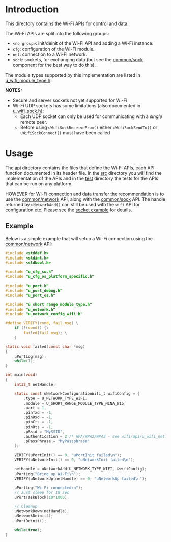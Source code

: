 # Introduction
This directory contains the Wi-Fi APIs for control and data.

The Wi-Fi APIs are split into the following groups:

- `<no group>`: init/deinit of the Wi-Fi API and adding a Wi-Fi instance.
- `cfg`: configuration of the Wi-Fi module.
- `net`: connection to a Wi-Fi network.
- `sock`: sockets, for exchanging data (but see the [common/sock](/common/sock) component for the best way to do this).

The module types supported by this implementation are listed in [u_wifi_module_type.h](api/u_wifi_module_type.h).

**NOTES:**
* Secure and server sockets not yet supported for Wi-Fi
* Wi-Fi UDP sockets has some limitations (also documented in [u_wifi_sock.h](api/u_wifi_sock.h)):
   - Each UDP socket can only be used for communicating with a *single* remote peer.
   - Before using `uWifiSockReceiveFrom()` either `uWifiSockSendTo()` or `uWifiSockConnect()` must have been called

# Usage
The [api](api) directory contains the files that define the Wi-Fi APIs, each API function documented in its header file.  In the [src](src) directory you will find the implementation of the APIs and in the [test](test) directory the tests for the APIs that can be run on any platform.

HOWEVER for Wi-Fi connection and data transfer the recommendation is to use the [common/network](/common/network) API, along with the [common/sock](/common/sock) API. The handle returned by `uNetworkAdd()` can still be used with the `wifi` API for configuration etc. Please see the [socket example](/example/sockets) for details.

## Example
Below is a simple example that will setup a Wi-Fi connection using the [common/network](/common/network) API:

```c
#include <stddef.h>
#include <stdint.h>
#include <stdbool.h>

#include "u_cfg_sw.h"
#include "u_cfg_os_platform_specific.h"

#include "u_port.h"
#include "u_port_debug.h"
#include "u_port_os.h"

#include "u_short_range_module_type.h"
#include "u_network.h"
#include "u_network_config_wifi.h"

#define VERIFY(cond, fail_msg) \
    if (!(cond)) {\
        failed(fail_msg); \
    }

static void failed(const char *msg)
{
    uPortLog(msg);
    while(1);
}

int main(void)
{
    int32_t netHandle;

    static const uNetworkConfigurationWifi_t wifiConfig = {
        .type = U_NETWORK_TYPE_WIFI,
        .module = U_SHORT_RANGE_MODULE_TYPE_NINA_W15,
        .uart = 1,
        .pinTxd = -1,
        .pinRxd = -1,
        .pinCts = -1,
        .pinRts = -1,
        .pSsid = "MySSID",
        .authentication = 2 /* WPA/WPA2/WPA3 - see wifi/api/u_wifi_net.h */,
        .pPassPhrase = "MyPassphrase"
    };

    VERIFY(uPortInit() == 0, "uPortInit failed\n");
    VERIFY(uNetworkInit() == 0, "uNetworkInit failed\n");

    netHandle = uNetworkAdd(U_NETWORK_TYPE_WIFI, &wifiConfig);
    uPortLog("Bring up Wi-Fi\n");
    VERIFY(uNetworkUp(netHandle) == 0, "uNetworkUp failed\n");

    uPortLog("Wi-Fi connected\n");
    // Just sleep for 10 sec
    uPortTaskBlock(10*1000);

    // Cleanup
    uNetworkDown(netHandle);
    uNetworkDeinit();
    uPortDeinit();

    while(true);
}
```